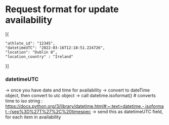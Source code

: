 
# Request format for update availability

[{
	
	"athlete_id": "12345",
	"datetimeUTC": "2022-03-16T12:18:51.224726",
	"location": "Dublin 8",
	"location_country" : "Ireland"
}]

### datetimeUTC

-> once you have date and time for availability -> convert to dateTime object, then convert to utc object
-> call datetime.isoformat() # converts time to iso string : https://docs.python.org/3/library/datetime.html#:~:text=datetime.-,isoformat,-(sep%3D%27T%27%2C%20timespec
-> send this as datetimeUTC field, for each item in availability

